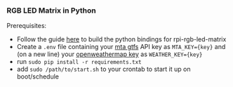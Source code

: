 ### RGB LED Matrix in Python

Prerequisites:
 - Follow the guide [here](https://github.com/hzeller/rpi-rgb-led-matrix/blob/master/bindings/python/README.md) to
   build the python bindings for rpi-rgb-led-matrix
 - Create a `.env` file containing your [mta gtfs](https://new.mta.info/developers) API key as `MTA_KEY={key}` and (on a new line) your [openweathermap key](https://home.openweathermap.org/users/sign_up) as `WEATHER_KEY={key}`
 - run `sudo pip install -r requirements.txt`
 - add `sudo /path/to/start.sh` to your crontab to start it up on boot/schedule
